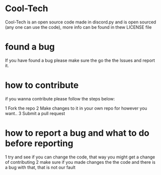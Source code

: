 # Cool-Tech

Cool-Tech is an open source code made in discord.py and is open sourced (any one can use the code), more info can be found in thew LICENSE file


#  found a bug 


If you have found a bug please make sure the go the the Issues and report it.

# how to contribute

if you wanna contribute please follow the steps below:

1 Fork the repo
2 Make changes to it in your own repo for however you want..
3 Submit a pull request


# how to report a bug and what to do before reporting

1 try and see if you can change the code, that way you might get a change of contributing
2 make sure if you made changes the the code and there is a bug with that, that is not our fault
